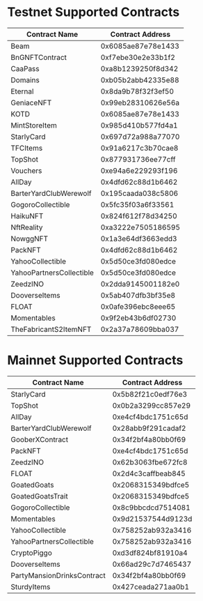 # Testnet Supported Contracts
| Contract Name | Contract Address |
| ------------- | ---------------- |
| Beam  | 0x6085ae87e78e1433 |
| BnGNFTContract  | 0xf7ebe30e2e33b1f2 |
| CaaPass  | 0xa8b1239250f8d342 |
| Domains  | 0xb05b2abb42335e88 |
| Eternal  | 0x8da9b78f32f3ef50 |
| GeniaceNFT  | 0x99eb28310626e56a |
| KOTD  | 0x6085ae87e78e1433 |
| MintStoreItem  | 0x985d410b577fd4a1 |
| StarlyCard  | 0x697d72a988a77070 |
| TFCItems  | 0x91a6217c3b70cae8 |
| TopShot  | 0x877931736ee77cff |
| Vouchers  | 0xe94a6e229293f196 |
| AllDay  | 0x4dfd62c88d1b6462 |
| BarterYardClubWerewolf  | 0x195caada038c5806 |
| GogoroCollectible  | 0x5fc35f03a6f33561 |
| HaikuNFT  | 0x824f612f78d34250 |
| NftReality  | 0xa3222e7505186595 |
| NowggNFT  | 0x1a3e64df3663edd3 |
| PackNFT  | 0x4dfd62c88d1b6462 |
| YahooCollectible  | 0x5d50ce3fd080edce |
| YahooPartnersCollectible  | 0x5d50ce3fd080edce |
| ZeedzINO  | 0x2dda9145001182e0 |
| DooverseItems  | 0x5ab407dfb3bf35e8 |
| FLOAT  | 0x0afe396ebc8eee65 |
| Momentables  | 0x9f2eb43b6df02730 |
| TheFabricantS2ItemNFT  | 0x2a37a78609bba037 |

# Mainnet Supported Contracts
| Contract Name | Contract Address |
| ------------- | ---------------- |
| StarlyCard  | 0x5b82f21c0edf76e3 |
| TopShot  | 0x0b2a3299cc857e29 |
| AllDay  | 0xe4cf4bdc1751c65d |
| BarterYardClubWerewolf  | 0x28abb9f291cadaf2 |
| GooberXContract  | 0x34f2bf4a80bb0f69 |
| PackNFT  | 0xe4cf4bdc1751c65d |
| ZeedzINO  | 0x62b3063fbe672fc8 |
| FLOAT  | 0x2d4c3caffbeab845 |
| GoatedGoats  | 0x2068315349bdfce5 |
| GoatedGoatsTrait  | 0x2068315349bdfce5 |
| GogoroCollectible  | 0x8c9bbcdcd7514081 |
| Momentables  | 0x9d21537544d9123d |
| YahooCollectible  | 0x758252ab932a3416 |
| YahooPartnersCollectible  | 0x758252ab932a3416 |
| CryptoPiggo  | 0xd3df824bf81910a4 |
| DooverseItems  | 0x66ad29c7d7465437 |
| PartyMansionDrinksContract  | 0x34f2bf4a80bb0f69 |
| SturdyItems  | 0x427ceada271aa0b1 |

